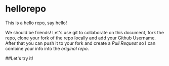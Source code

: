 # hellorepo
This is a hello repo, say hello!

We should be friends! Let's use git to collaborate on this document, fork the repo, clone your fork of the repo locally and add your Github Username. After that you can push it to your fork and create a _Pull Request_ so **I** can combine your info into the _original repo_. 

##Let's try it!

